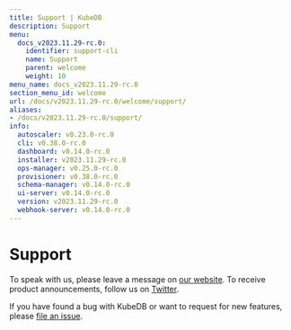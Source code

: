 ```yaml
---
title: Support | KubeDB
description: Support
menu:
  docs_v2023.11.29-rc.0:
    identifier: support-cli
    name: Support
    parent: welcome
    weight: 10
menu_name: docs_v2023.11.29-rc.0
section_menu_id: welcome
url: /docs/v2023.11.29-rc.0/welcome/support/
aliases:
- /docs/v2023.11.29-rc.0/support/
info:
  autoscaler: v0.23.0-rc.0
  cli: v0.38.0-rc.0
  dashboard: v0.14.0-rc.0
  installer: v2023.11.29-rc.0
  ops-manager: v0.25.0-rc.0
  provisioner: v0.38.0-rc.0
  schema-manager: v0.14.0-rc.0
  ui-server: v0.14.0-rc.0
  version: v2023.11.29-rc.0
  webhook-server: v0.14.0-rc.0
---
```


# Support

To speak with us, please leave a message on [our website](https://appscode.com/contact/). To receive product announcements, follow us on [Twitter](https://twitter.com/KubeDB).

If you have found a bug with KubeDB or want to request for new features, please [file an issue](https://github.com/kubedb/project/issues/new).

